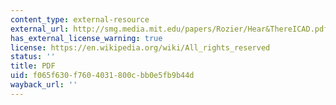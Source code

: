 ```yaml
---
content_type: external-resource
external_url: http://smg.media.mit.edu/papers/Rozier/Hear&ThereICAD.pdf
has_external_license_warning: true
license: https://en.wikipedia.org/wiki/All_rights_reserved
status: ''
title: PDF
uid: f065f630-f760-4031-800c-bb0e5fb9b44d
wayback_url: ''
---
```

